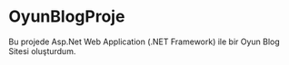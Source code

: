 # OyunBlogProje
Bu projede Asp.Net Web Application (.NET Framework) ile bir Oyun Blog Sitesi oluşturdum.

